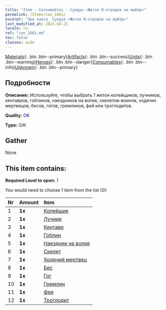 ```yaml
---
title: "Item - Consumables - Сундук «Жетон R-отрядов на выбор»"
permalink: /Items/con_1661/
excerpt: "Эра хаоса  Сундук «Жетон R-отрядов на выбор»"
last_modified_at: 2021-04-21
locale: ru
ref: "con_1661.md"
toc: false
classes: wide
---
```

 [Materials](/ru/Items/){: .btn .btn--primary}[Artifacts](/ru/Items/Artifacts/){: .btn .btn--success}[Units](/ru/Items/Units/){: .btn .btn--warning}[Heroes](/ru/Items/Heroes/){: .btn .btn--danger}[Consumables](/ru/Items/Consumables/){: .btn .btn--info}[Unknown](/ru/Items/Unknown/){: .btn .btn--primary}

## Подробности
 **Описание:** Используйте, чтобы выбрать 1 жетон копейщиков, лучников, кентавров, гоблинов, наездников на волке, скелетов-воинов, ходячих мертвецов, бесов, гогов, гремлинов, фей или троглодитов.

 **Quality:** <span style="color: #0000CD">OK</span>

 **Type:** Gift

## Gather

  None

## This item contains:

 **Required Level to open:** 1

 You would need to choose 1 item from the list (0):

  | Nr | Amount |     Item    |
  |:---|:-------|:------------|
  | 1 |  **1x** | [Копейщик](/ru/Items/unt_190/) |  | 
  | 2 |  **1x** | [Лучник](/ru/Items/unt_191/) |  | 
  | 3 |  **1x** | [Кентавр](/ru/Items/unt_199/) |  | 
  | 4 |  **1x** | [Гоблин](/ru/Items/unt_217/) |  | 
  | 5 |  **1x** | [Наездник на волке](/ru/Items/unt_218/) |  | 
  | 6 |  **1x** | [Скелет](/ru/Items/unt_208/) |  | 
  | 7 |  **1x** | [Ходячий мертвец](/ru/Items/unt_209/) |  | 
  | 8 |  **1x** | [Бес](/ru/Items/unt_226/) |  | 
  | 9 |  **1x** | [Гог](/ru/Items/unt_227/) |  | 
  | 10 |  **1x** | [Гремлин](/ru/Items/unt_235/) |  | 
  | 11 |  **1x** | [Фея](/ru/Items/unt_262/) |  | 
  | 12 |  **1x** | [Троглодит](/ru/Items/unt_244/) |  | 
